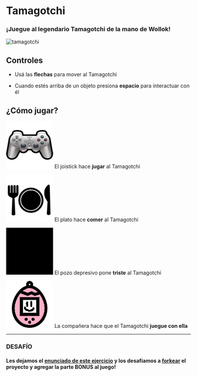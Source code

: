 # Tamagotchi

### ¡Juegue al legendario Tamagotchi de la mano de Wollok!

![tamagotchi](https://user-images.githubusercontent.com/4098184/31517558-b40ebb8a-af72-11e7-86ba-14fca32a72ce.gif)

## Controles
- Usá las **flechas** para mover al Tamagotchi

- Cuando estés arriba de un objeto presiona **espacio** para interactuar con él

## ¿Cómo jugar?
![juego](/assets/juego.png)
El joistick hace **jugar** al Tamagotchi

![comida](/assets/comida.png)
El plato hace **comer** al Tamagotchi

![pozo](/assets/pozo.jpg)
El pozo depresivo pone **triste** al Tamagotchi

![companiera](/assets/companiera-tamagotchi-contento.png)
La compañera hace que el Tamagotchi **juegue con ella**

----------

### DESAFÍO

#### Les dejamos el [enunciado de este ejercicio](https://docs.google.com/document/d/1jLvvIVhdqvE8F7HOyfrOz_fpYe8L7NKWC_fDKYup_2I/edit) y los desafiamos a [forkear](https://github.com/wollok/tamagotchi-game-composicion#fork-destination-box) el proyecto y agregar la parte BONUS al juego!
